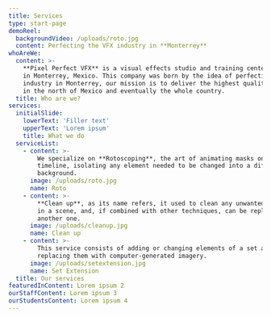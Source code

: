 ```yaml
---
title: Services
type: start-page
demoReel:
  backgroundVideo: /uploads/roto.jpg
  content: Perfecting the VFX industry in **Monterrey**
whoAreWe:
  content: >-
    **Pixel Perfect VFX** is a visual effects studio and training center based
    in Monterrey, Mexico. This company was born by the idea of perfecting the
    industry in Monterrey, our mission is to deliver the highest quality product
    in the north of Mexico and eventually the whole country.
  title: Who are we?
services:
  initialSlide:
    lowerText: 'Filler text'
    upperText: 'Lorem ipsum'
    title: What we do
  serviceList:
    - content: >-
        We specialize on **Rotoscoping**, the art of animating masks on a
        timeline, isolating any element needed to be changed into a different
        background.
      image: /uploads/roto.jpg
      name: Roto
    - content: >-
        **Clean up**, as its name refers, it used to clean any unwanted element
        in a scene, and, if combined with other techniques, can be replaced with
        another one.
      image: /uploads/cleanup.jpg
      name: Clean up
    - content: >-
        This service consists of adding or changing elements of a set and
        replacing them with computer-generated imagery.
      image: /uploads/setextension.jpg
      name: Set Extension
  title: Our services
featuredInContent: Lorem ipsum 2
ourStaffContent: Lorem ipsum 3
ourStudentsContent: Lorem ipsum 4
---
```


